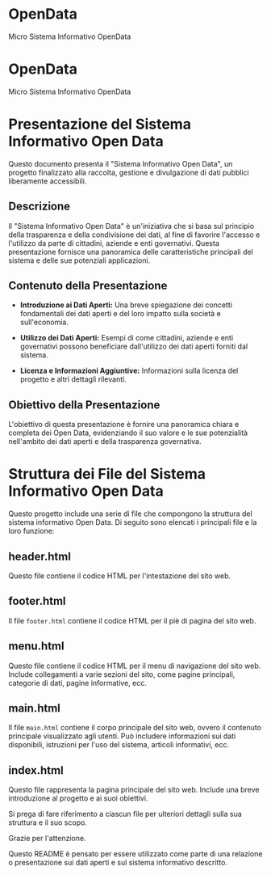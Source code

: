 # OpenData
Micro Sistema Informativo  OpenData
# OpenData
Micro Sistema Informativo  OpenData
# Presentazione del Sistema Informativo Open Data

Questo documento presenta il "Sistema Informativo Open Data", un progetto finalizzato alla raccolta, gestione e divulgazione di dati pubblici liberamente accessibili.

## Descrizione

Il "Sistema Informativo Open Data" è un'iniziativa che si basa sul principio della trasparenza e della condivisione dei dati, al fine di favorire l'accesso e l'utilizzo da parte di cittadini, aziende e enti governativi. Questa presentazione fornisce una panoramica delle caratteristiche principali del sistema e delle sue potenziali applicazioni.

## Contenuto della Presentazione

- **Introduzione ai Dati Aperti:** Una breve spiegazione dei concetti fondamentali dei dati aperti e del loro impatto sulla società e sull'economia.

- **Utilizzo dei Dati Aperti:** Esempi di come cittadini, aziende e enti governativi possono beneficiare dall'utilizzo dei dati aperti forniti dal sistema.

- **Licenza e Informazioni Aggiuntive:** Informazioni sulla licenza del progetto e altri dettagli rilevanti.

## Obiettivo della Presentazione

L'obiettivo di questa presentazione è fornire una panoramica chiara e completa dei Open Data, evidenziando il suo valore e le sue potenzialità nell'ambito dei dati aperti e della trasparenza governativa.




# Struttura dei File del Sistema Informativo Open Data

Questo progetto include una serie di file che compongono la struttura del sistema informativo Open Data. Di seguito sono elencati i principali file e la loro funzione:

## header.html

Questo file contiene il codice HTML per l'intestazione del sito web. 

## footer.html

Il file `footer.html` contiene il codice HTML per il piè di pagina del sito web. 

## menu.html

Questo file contiene il codice HTML per il menu di navigazione del sito web. Include collegamenti a varie sezioni del sito, come pagine principali, categorie di dati, pagine informative, ecc.

## main.html

Il file `main.html` contiene il corpo principale del sito web, ovvero il contenuto principale visualizzato agli utenti. Può includere informazioni sui dati disponibili, istruzioni per l'uso del sistema, articoli informativi, ecc.

## index.html

Questo file rappresenta la pagina principale del sito web. Include una breve introduzione al progetto e ai suoi obiettivi.

Si prega di fare riferimento a ciascun file per ulteriori dettagli sulla sua struttura e il suo scopo.

Grazie per l'attenzione.

Questo README è pensato per essere utilizzato come parte di una relazione o presentazione sui dati aperti e sul sistema informativo descritto.
